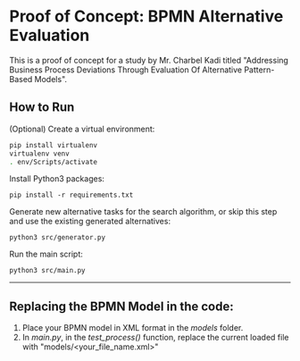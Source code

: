 # Proof of Concept: BPMN Alternative Evaluation

This is a proof of concept for a study by Mr. Charbel Kadi titled "Addressing Business Process Deviations Through Evaluation Of Alternative Pattern-Based Models".

## How to Run

(Optional) Create a virtual environment:

```bash
pip install virtualenv
virtualenv venv
. env/Scripts/activate
```

Install Python3 packages:

```
pip install -r requirements.txt
```

Generate new alternative tasks for the search algorithm, or skip this step and use the existing generated alternatives:

```
python3 src/generator.py
```

Run the main script:

```
python3 src/main.py
```

---
## Replacing the BPMN Model in the code:

1. Place your BPMN model in XML format in the *models* folder.
2. In *main.py*, in the *test_process()* function, replace the current loaded file with "models/<your_file_name.xml>"

